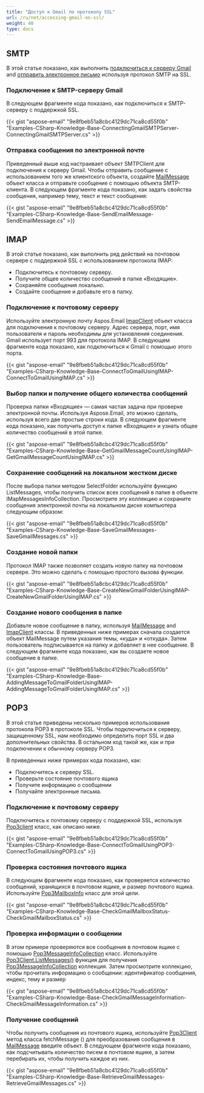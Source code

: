 ```yaml
---
title: "Доступ к Gmail по протоколу SSL"
url: /ru/net/accessing-gmail-on-ssl/
weight: 40
type: docs
---
```


## **SMTP**
В этой статье показано, как выполнить [подключиться к серверу Gmail](#connecting-to-gmail-smtp-server) and [отправить электронное письмо](#sending-an-email-message) используя протокол SMTP на SSL.
### **Подключение к SMTP-серверу Gmail**
В следующем фрагменте кода показано, как подключиться к SMTP-серверу с поддержкой SSL.



{{< gist "aspose-email" "9e8fbeb51a8cbc4129dc71ca8cd55f0b" "Examples-CSharp-Knowledge-Base-ConnectingGmailSMTPServer-ConnectingGmailSMTPServer.cs" >}}
### **Отправка сообщения по электронной почте**
Приведенный выше код настраивает объект SMTPClient для подключения к серверу Gmail. Чтобы отправить сообщение с использованием того же клиентского объекта, создайте [MailMessage](https://apireference.aspose.com/email/net/aspose.email/mailmessage) объект класса и отправьте сообщение с помощью объекта SMTP-клиента. В следующем фрагменте кода показано, как задать свойства сообщения, например тему, текст и текст сообщения:



{{< gist "aspose-email" "9e8fbeb51a8cbc4129dc71ca8cd55f0b" "Examples-CSharp-Knowledge-Base-SendEmailMessage-SendEmailMessage.cs" >}}
## **IMAP**
В этой статье показано, как выполнить ряд действий на почтовом сервере с поддержкой SSL с использованием протокола IMAP:

- Подключитесь к почтовому серверу.
- Получите общее количество сообщений в папке «Входящие».
- Сохраняйте сообщения локально.
- Создайте сообщение и добавьте его в папку.
### **Подключение к почтовому серверу**
Используйте электронную почту Aspos.Email [ImapClient](https://apireference.aspose.com/email/net/aspose.email.clients.imap/imapclient) объект класса для подключения к почтовому серверу. Адрес сервера, порт, имя пользователя и пароль необходимы для установления соединения. Gmail использует порт 993 для протокола IMAP. В следующем фрагменте кода показано, как подключиться к Gmail с помощью этого порта.



{{< gist "aspose-email" "9e8fbeb51a8cbc4129dc71ca8cd55f0b" "Examples-CSharp-Knowledge-Base-ConnectToGmailUsingIMAP-ConnectToGmailUsingIMAP.cs" >}}
### **Выбор папки и получение общего количества сообщений**
Проверка папки «Входящие» — самая частая задача при проверке электронной почты. Используя Aspose.Email, это можно сделать, используя всего две простые строки кода. В следующем фрагменте кода показано, как получить доступ к папке «Входящие» и узнать общее количество сообщений в этой папке.



{{< gist "aspose-email" "9e8fbeb51a8cbc4129dc71ca8cd55f0b" "Examples-CSharp-Knowledge-Base-GetGmailMessageCountUsingIMAP-GetGmailMessageCountUsingIMAP.cs" >}}
### **Сохранение сообщений на локальном жестком диске**
После выбора папки методом SelectFolder используйте функцию ListMessages, чтобы получить список всех сообщений в папке в объекте IMapMessagesInfoCollection. Просмотрите эту коллекцию и сохраните сообщения электронной почты на локальном диске компьютера следующим образом:



{{< gist "aspose-email" "9e8fbeb51a8cbc4129dc71ca8cd55f0b" "Examples-CSharp-Knowledge-Base-SaveGmailMessages-SaveGmailMessages.cs" >}}
### **Создание новой папки**
Протокол IMAP также позволяет создать новую папку на почтовом сервере. Это можно сделать с помощью простого вызова функции.



{{< gist "aspose-email" "9e8fbeb51a8cbc4129dc71ca8cd55f0b" "Examples-CSharp-Knowledge-Base-CreateNewGmailFolderUsingIMAP-CreateNewGmailFolderUsingIMAP.cs" >}}
### **Создание нового сообщения в папке**
Добавьте новое сообщение в папку, используя [MailMessage](https://apireference.aspose.com/email/net/aspose.email/mailmessage) and [ImapClient](https://apireference.aspose.com/email/net/aspose.email.clients.imap/imapclient) классы. В приведенных ниже примерах сначала создается объект MailMessage путем указания темы, «куда» и «откуда». Затем пользователь подписывается на папку и добавляет в нее сообщение. В следующем фрагменте кода показано, как вы создаете новое сообщение в папке.



{{< gist "aspose-email" "9e8fbeb51a8cbc4129dc71ca8cd55f0b" "Examples-CSharp-Knowledge-Base-AddingMessageToGmailFolderUsingIMAP-AddingMessageToGmailFolderUsingIMAP.cs" >}}
## **POP3**
В этой статье приведены несколько примеров использования протокола POP3 в протоколе SSL. Чтобы подключиться к серверу, защищенному SSL, нам необходимо определить порт SSL и два дополнительных свойства. В остальном код такой же, как и при подключении к обычному серверу POP3.

В приведенных ниже примерах кода показано, как:

- Подключитесь к серверу SSL.
- Проверьте состояние почтового ящика
- Получите информацию о сообщении
- Получайте электронные письма.
### **Подключение к почтовому серверу**
Подключитесь к почтовому серверу с поддержкой SSL, используя [Pop3client](https://apireference.aspose.com/email/net/aspose.email.clients.pop3/pop3client) класс, как описано ниже.



{{< gist "aspose-email" "9e8fbeb51a8cbc4129dc71ca8cd55f0b" "Examples-CSharp-Knowledge-Base-ConnectToGmailUsingPOP3-ConnectToGmailUsingPOP3.cs" >}}
### **Проверка состояния почтового ящика**
В следующем фрагменте кода показано, как проверяется количество сообщений, хранящихся в почтовом ящике, и размер почтового ящика. Используйте [Pop3MailboxInfo](https://apireference.aspose.com/email/net/aspose.email.clients.pop3/pop3mailboxinfo) класс для этой цели.



{{< gist "aspose-email" "9e8fbeb51a8cbc4129dc71ca8cd55f0b" "Examples-CSharp-Knowledge-Base-CheckGmailMailboxStatus-CheckGmailMailboxStatus.cs" >}}
### **Проверка информации о сообщении**
В этом примере проверяются все сообщения в почтовом ящике с помощью [Pop3MessageInfoCollection](https://apireference.aspose.com/email/net/aspose.email.clients.pop3/pop3messageinfocollection) класс. Используйте [Pop3Client.ListMessages()](https://apireference.aspose.com/email/net/aspose.email.clients.pop3/pop3client/methods/listmessages/index) функция для получения [Pop3MessageInfoCollection](https://apireference.aspose.com/email/net/aspose.email.clients.pop3/pop3messageinfocollection) коллекция. Затем просмотрите коллекцию, чтобы прочитать информацию о сообщении: идентификатор сообщения, индекс, тему и размер



{{< gist "aspose-email" "9e8fbeb51a8cbc4129dc71ca8cd55f0b" "Examples-CSharp-Knowledge-Base-CheckGmailMessageInformation-CheckGmailMessageInformation.cs" >}}
### **Получение сообщений**
Чтобы получить сообщения из почтового ящика, используйте [Pop3Client](https://apireference.aspose.com/email/net/aspose.email.clients.pop3/pop3client) метод класса fetchMessage () для преобразования сообщения в [MailMessage](https://apireference.aspose.com/email/net/aspose.email/mailmessage) введите объект. В следующем фрагменте кода показано, как подсчитывать количество писем в почтовом ящике, а затем перебирать их, чтобы получить каждое из них.



{{< gist "aspose-email" "9e8fbeb51a8cbc4129dc71ca8cd55f0b" "Examples-CSharp-Knowledge-Base-RetrieveGmailMessages-RetrieveGmailMessages.cs" >}}
